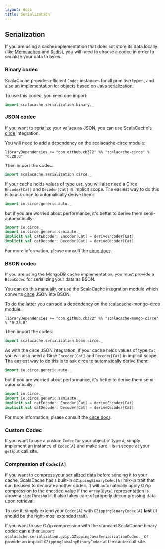 ```yaml
---
layout: docs
title: Serialization
---
```


## Serialization

If you are using a cache implementation that does not store its data locally (like [Memcached](cache-implementations.html#memcached) and [Redis](cache-implementations.html#redis)), you will need to choose a codec in order to serialize your data to bytes.

### Binary codec

ScalaCache provides efficient `Codec` instances for all primitive types, and also an implementation for objects based on Java serialization.

To use this codec, you need one import:

```scala mdoc:fail:silent
import scalacache.serialization.binary._
```

### JSON codec

If you want to serialize your values as JSON, you can use ScalaCache's [circe](https://circe.github.io/circe/) integration.

You will need to add a dependency on the scalacache-circe module:

```
libraryDependencies += "com.github.cb372" %% "scalacache-circe" % "0.28.0"
```

Then import the codec:

```scala mdoc:fail:silent
import scalacache.serialization.circe._
```

If your cache holds values of type `Cat`, you will also need a Circe `Encoder[Cat]` and `Decoder[Cat]` in implicit scope. The easiest way to do this is to ask circe to automatically derive them:

```scala
import io.circe.generic.auto._
```

but if you are worried about performance, it's better to derive them semi-automatically:

```scala
import io.circe._
import io.circe.generic.semiauto._
implicit val catEncoder: Encoder[Cat] = deriveEncoder[Cat]
implicit val catDecoder: Decoder[Cat] = deriveDecoder[Cat]
```

For more information, please consult the [circe docs](https://circe.github.io/circe/).

### BSON codec

If you are using the MongoDB cache implementation, you must provide a `BsonCodec` for serializing your data as BSON.

You can do this manually, or use the ScalaCache integration module which converts [circe](https://circe.github.io/circe/) JSON into BSON.

To do the latter you can add a dependency on the scalacache-mongo-circe module:

```
libraryDependencies += "com.github.cb372" %% "scalacache-mongo-circe" % "0.28.0"
```

Then import the codec:

```scala mdoc:fail:silent
import scalacache.serialization.bson.circe._
```

As with the circe JSON integration, if your cache holds values of type `Cat`, you will also need a Circe `Encoder[Cat]` and `Decoder[Cat]` in implicit scope. The easiest way to do this is to ask circe to automatically derive them:

```scala
import io.circe.generic.auto._
```

but if you are worried about performance, it's better to derive them semi-automatically:

```scala
import io.circe._
import io.circe.generic.semiauto._
implicit val catEncoder: Encoder[Cat] = deriveEncoder[Cat]
implicit val catDecoder: Decoder[Cat] = deriveDecoder[Cat]
```

For more information, please consult the [circe docs](https://circe.github.io/circe/).

### Custom Codec

If you want to use a custom `Codec` for your object of type `A`, simply implement an instance of `Codec[A]` and make sure it
is in scope at your `get`/`put` call site.

### Compression of `Codec[A]`

If you want to compress your serialized data before sending it to your cache, ScalaCache has a built-in `GZippingBinaryCodec[A]` mix-in
trait that can be used to decorate another codec. It will automatically apply GZip compression to the encoded value if the `Array[Byte]` representation is above a `sizeThreshold`. It also takes care of properly decompressing data upon retrieval.

To use it, simply extend your `Codec[A]` with `GZippingBinaryCodec[A]` **last** (it should be the right-most extended trait).

If you want to use GZip compression with the standard ScalaCache binary codec can either `import scalacache.serialization.gzip.GZippingJavaSerializationCodec._` or provide an implicit `GZippingJavaAnyBinaryCodec` at the cache call site.
